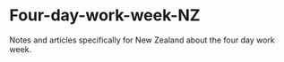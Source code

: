 # Four-day-work-week-NZ
Notes and articles specifically for New Zealand about the four day work week.
